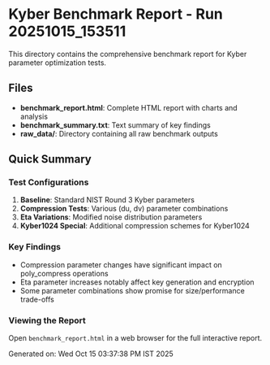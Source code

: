 # Kyber Benchmark Report - Run 20251015_153511

This directory contains the comprehensive benchmark report for Kyber parameter optimization tests.

## Files

- **benchmark_report.html**: Complete HTML report with charts and analysis
- **benchmark_summary.txt**: Text summary of key findings
- **raw_data/**: Directory containing all raw benchmark outputs

## Quick Summary

### Test Configurations
1. **Baseline**: Standard NIST Round 3 Kyber parameters
2. **Compression Tests**: Various (du, dv) parameter combinations
3. **Eta Variations**: Modified noise distribution parameters
4. **Kyber1024 Special**: Additional compression schemes for Kyber1024

### Key Findings
- Compression parameter changes have significant impact on poly_compress operations
- Eta parameter increases notably affect key generation and encryption
- Some parameter combinations show promise for size/performance trade-offs

### Viewing the Report
Open `benchmark_report.html` in a web browser for the full interactive report.

Generated on: Wed Oct 15 03:37:38 PM IST 2025
